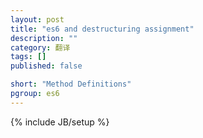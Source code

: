```yaml
---
layout: post
title: "es6 and destructuring assignment"
description: ""
category: 翻译
tags: []
published: false

short: "Method Definitions"
pgroup: es6
---
```

{% include JB/setup %}
